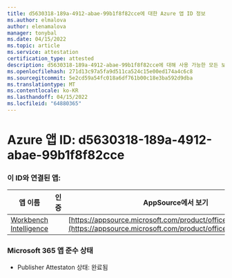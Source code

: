 ```yaml
---
title: d5630318-189a-4912-abae-99b1f8f82cce에 대한 Azure 앱 ID 정보
ms.author: elmalova
author: elenamalova
manager: tonybal
ms.date: 04/15/2022
ms.topic: article
ms.service: attestation
certification_type: attested
description: d5630318-189a-4912-abae-99b1f8f82cce에 대해 사용 가능한 모든 보안 및 규정 준수 정보입니다.
ms.openlocfilehash: 271d13c97a5fa9d511ca524c15e00ed174a4c6c8
ms.sourcegitcommit: 5e2cd59a54fc018a6df761b00c18e3ba592d9dba
ms.translationtype: MT
ms.contentlocale: ko-KR
ms.lasthandoff: 04/15/2022
ms.locfileid: "64880365"
---
```

# <a name="azure-app-id-d5630318-189a-4912-abae-99b1f8f82cce"></a>Azure 앱 ID: d5630318-189a-4912-abae-99b1f8f82cce


### <a name="apps-associated-with-this-id"></a>이 ID와 연결된 앱:
| **앱 이름** | **인증** | **AppSource에서 보기** |
|--------------|---------------|-----------------------|
| [Workbench Intelligence](../forward/WA200002705.md) |  | [https://appsource.microsoft.com/product/office/WA200002705](https://appsource.microsoft.com/product/office/WA200002705) |

### <a name="microsoft-365-app-compliance-status"></a>Microsoft 365 앱 준수 상태
- Publisher Attestaton 상태: 완료됨
